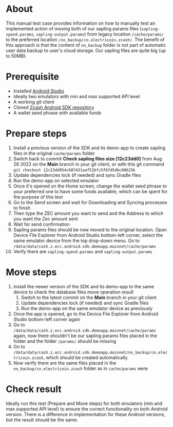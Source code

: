 # About
This manual test case provides information on how to manually test an implemented action of moving both of our 
sapling params files (`sapling-spend.params`, `sapling-output.params`) from legacy location `/cache/params/` to 
the preferred location `/no_backup/co.electricoin.zcash/`. The benefit of this approach is that the content of 
`no_backup` folder is not part of automatic user data backup to user's cloud storage. Our sapling files are quite big 
(up to 50MB).

# Prerequisite
- Installed [Android Studio](https://developer.android.com/studio)
- Ideally two emulators with min and max supported API level
- A working git client
- Cloned [Zcash Android SDK repository](https://github.com/zcash/zcash-android-wallet-sdk)
- A wallet seed phrase with available funds  

# Prepare steps
1. Install a previous version of the SDK and its demo-app to create sapling files in the original `cache/params` folder
2. Switch back to commit **Check sapling files size [12c23dd0]** from Aug 26 2022 on the **Main** branch in your 
git client, or with this git command `git checkout 12c23dd054c687431aaf51bfc5f67d5dbc08625b`  
3. Update dependencies lock (if needed) and sync Gradle files
4. Run the demo-app on selected emulator
5. Once it's opened on the Home screen, change the wallet seed phrase to your preferred one to have some funds 
available, which can be spent for the purpose of this test
6. Go to the Send screen and wait for Downloading and Syncing processes to finish
7. Then type the ZEC amount you want to send and the Address to which you want the Zec amount sent 
8. Wait for send confirmation
9. Sapling params files should be now moved to the original location. Open Device File 
   Explorer from Android Studio bottom-left corner, select the same emulator device from the top 
drop-down menu. Go to `/data/data/cash.z.ecc.android.sdk.demoapp.mainnet/cache/params`
10. Verify there are `sapling-spend.params` and `sapling-output.params`

# Move steps
1. Install the newer version of the SDK and its demo-app to the same device to check the database files move operation
result
   1. Switch to the latest commit on the **Main** branch in your git client
   2. Update dependencies lock (if needed) and sync Gradle files
   3. Run the demo-app on the same emulator device as previously
2. Once the app is opened, go to the Device File Explorer from Android Studio bottom-left corner again
3. Go to `/data/data/cash.z.ecc.android.sdk.demoapp.mainnet/cache/params` again, now there shouldn't be our sapling 
   params files placed in the folder and the folder `/params/` should be missing
4. Go to `/data/data/cash.z.ecc.android.sdk.demoapp.mainnet/no_backup/co.electricoin.zcash`, which should be created 
automatically
5. Now verify there are the same files placed in the `no_backup/co.electricoin.zcash` folder as in `cache/params` were

# Check result
Ideally run this test (Prepare and Move steps) for both emulators (min and max supported API level) to ensure the 
correct functionality on both Android version. There is a difference in implementation for these Android versions, 
but the result should be the same.